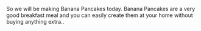 So we will be making Banana Pancakes today. Banana Pancakes are a very good breakfast meal and you can easily create them at your home without buying anything extra..
